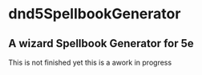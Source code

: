 # dnd5SpellbookGenerator
## A wizard Spellbook Generator for 5e

This is not finished yet this is a awork in progress
